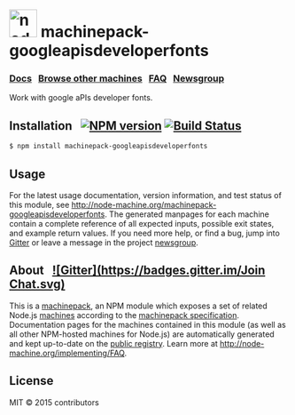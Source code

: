 
<h1>
  <a href="http://node-machine.org" title="Node-Machine public registry"><img alt="node-machine logo" title="Node-Machine Project" src="http://node-machine.org/images/machine-anthropomorph-for-white-bg.png" width="50" /></a>
  machinepack-googleapisdeveloperfonts
</h1>

### [Docs](http://node-machine.org/machinepack-googleapisdeveloperfonts) &nbsp; [Browse other machines](http://node-machine.org/machinepacks) &nbsp;  [FAQ](http://node-machine.org/implementing/FAQ)  &nbsp;  [Newsgroup](https://groups.google.com/forum/?hl=en#!forum/node-machine)

Work with google aPIs developer fonts.


## Installation &nbsp; [![NPM version](https://badge.fury.io/js/machinepack-googleapisdeveloperfonts.svg)](http://badge.fury.io/js/machinepack-googleapisdeveloperfonts) [![Build Status](https://travis-ci.org/mikermcneil/machinepack-googleapisdeveloperfonts.png?branch=master)](https://travis-ci.org/mikermcneil/machinepack-googleapisdeveloperfonts)

```sh
$ npm install machinepack-googleapisdeveloperfonts
```

## Usage

For the latest usage documentation, version information, and test status of this module, see <a href="http://node-machine.org/machinepack-googleapisdeveloperfonts" title="Work with google aPIs developer fonts. (for node.js)">http://node-machine.org/machinepack-googleapisdeveloperfonts</a>.  The generated manpages for each machine contain a complete reference of all expected inputs, possible exit states, and example return values.  If you need more help, or find a bug, jump into [Gitter](https://gitter.im/node-machine/general) or leave a message in the project [newsgroup](https://groups.google.com/forum/?hl=en#!forum/node-machine).

## About  &nbsp; [![Gitter](https://badges.gitter.im/Join Chat.svg)](https://gitter.im/node-machine/general?utm_source=badge&utm_medium=badge&utm_campaign=pr-badge&utm_content=badge)

This is a [machinepack](http://node-machine.org/machinepacks), an NPM module which exposes a set of related Node.js [machines](http://node-machine.org/spec/machine) according to the [machinepack specification](http://node-machine.org/spec/machinepack).
Documentation pages for the machines contained in this module (as well as all other NPM-hosted machines for Node.js) are automatically generated and kept up-to-date on the <a href="http://node-machine.org" title="Public machine registry for Node.js">public registry</a>.
Learn more at <a href="http://node-machine.org/implementing/FAQ" title="Machine Project FAQ (for implementors)">http://node-machine.org/implementing/FAQ</a>.

## License

MIT &copy; 2015 contributors

